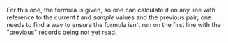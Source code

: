 For this one, the formula is given, so one can calculate it on any line with reference to the current *t* and *sample* values and the previous pair; one needs to find a way to ensure the formula isn't run on the first line with the "previous" records being not yet read.
